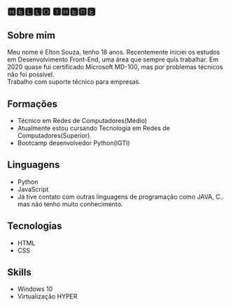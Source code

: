 ## 🅷🅴🅻🅻🅾 🆃🅷🅴🆁🅴
## Sobre mim
Meu nome é Elton Souza, tenho 18 anos. Recentemente iniciei os estudos em Desenvolvimento Front-End, uma área que sempre quis trabalhar. Em 2020 quase fui certificado Microsoft MD-100, mas por problemas técnicos não foi possível.<br>
Trabalho com suporte técnico para empresas.
## Formações
- Técnico em Redes de Computadores(Médio)<br>
- Atualmente estou cursando Tecnologia em Redes de Computadores(Superior).<br>
- Bootcamp desenvolvedor Python(IGTI)
## Linguagens
- Python
- JavaScript
- Já tive contato com outras linguagens de programação como JAVA, C.. mas não tenho muito conhecimento.
## Tecnologias 
- HTML
- CSS
## Skills
- Windows 10
- Virtualização HYPER
